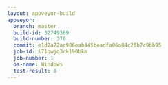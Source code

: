 ```yaml
---
layout: appveyor-build
appveyor:
  branch: master
  build-id: 32749369
  build-number: 376
  commit: e1d2a72ac986eab445beadfa06a84c26b7c9bb95
  job-id: l71qwjq3rk190bkm
  job-number: 1
  os-name: Windows
  test-result: 0
---
```

